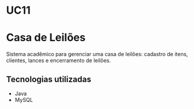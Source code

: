 # UC11

# Casa de Leilões

Sistema acadêmico para gerenciar uma casa de leilões: cadastro de itens, clientes, lances e encerramento de leilões.

## Tecnologias utilizadas
- Java
- MySQL
